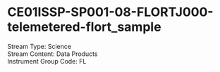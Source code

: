 # CE01ISSP-SP001-08-FLORTJ000-telemetered-flort_sample

Stream Type: Science<br>
Stream Content: Data Products<br>
Instrument Group Code: FL<br>
